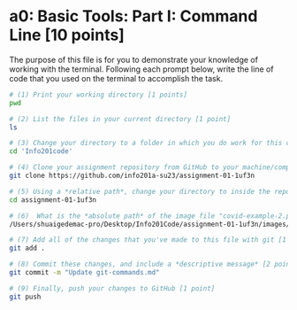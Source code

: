 # a0: Basic Tools: Part I: Command Line [10 points]

The purpose of this file is for you to demonstrate your knowledge of working with the terminal. Following each prompt below, write the line of code that you used on the terminal to accomplish the task.

```bash
# (1) Print your working directory [1 points]
pwd

# (2) List the files in your current directory [1 point]
ls

# (3) Change your directory to a folder in which you do work for this class (if you haven't created such a folder, please do so now — perhaps titled "INFO201") [1 point]
cd 'Info201code'

# (4) Clone your assignment repository from GitHub to your machine/computer [1 point]
git clone https://github.com/info201a-su23/assignment-01-1uf3n

# (5) Using a *relative path*, change your directory to inside the repository you just cloned [1 point]
cd assignment-01-1uf3n

# (6)  What is the *absolute path* of the image file "covid-example-2.png"? (You can answer the absolute path on your own computer, or the absolute path only within the GitHub repository) [1 points]
/Users/shuaigedemac-pro/Desktop/Info201Code/assignment-01-1uf3n/images/COVID-19-Visualizations/covid-example-2.png

# (7) Add all of the changes that you've made to this file with git [1 point]
git add .

# (8) Commit these changes, and include a *descriptive message* [2 points]
git commit -m "Update git-commands.md"

# (9) Finally, push your changes to GitHub [1 point]
git push

```
